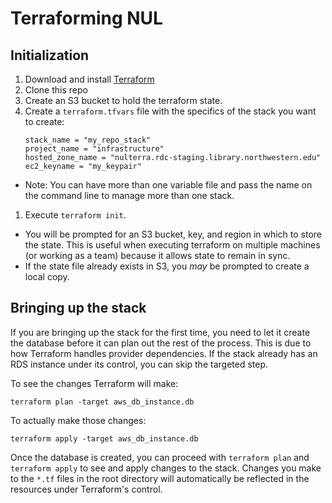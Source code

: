 # Terraforming NUL

## Initialization

1. Download and install [Terraform](https://www.terraform.io/downloads.html)
1. Clone this repo
1. Create an S3 bucket to hold the terraform state.
1. Create a `terraform.tfvars` file with the specifics of the stack you want to create:
    ```
    stack_name = "my_repo_stack"
    project_name = "infrastructure"
    hosted_zone_name = "nulterra.rdc-staging.library.northwestern.edu"
    ec2_keyname = "my_keypair"
    ```
  * Note: You can have more than one variable file and pass the name on the command line to manage more than one stack.
1. Execute `terraform init`.
  * You will be prompted for an S3 bucket, key, and region in which to store the state. This is useful when
    executing terraform on multiple machines (or working as a team) because it allows state to remain in sync.
  * If the state file already exists in S3, you _may_ be prompted to create a local copy.

## Bringing up the stack

If you are bringing up the stack for the first time, you need to let it create the database before it can plan
out the rest of the process. This is due to how Terraform handles provider dependencies. If the stack already has
an RDS instance under its control, you can skip the targeted step.

To see the changes Terraform will make:

    terraform plan -target aws_db_instance.db

To actually make those changes:

    terraform apply -target aws_db_instance.db

Once the database is created, you can proceed with `terraform plan` and `terraform apply` to see and apply changes to
the stack. Changes you make to the `*.tf` files in the root directory will automatically be reflected in the resources
under Terraform's control.
